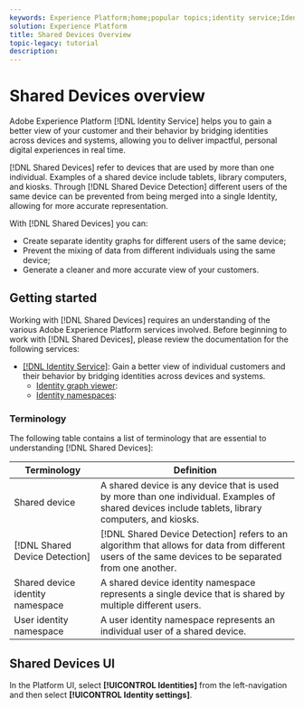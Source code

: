 ```yaml
---
keywords: Experience Platform;home;popular topics;identity service;Identity Service;shared devices;Shared Devices
solution: Experience Platform
title: Shared Devices Overview
topic-legacy: tutorial
description:
---
```

# Shared Devices overview

Adobe Experience Platform [!DNL Identity Service] helps you to gain a better view of your customer and their behavior by bridging identities across devices and systems, allowing you to deliver impactful, personal digital experiences in real time.

[!DNL Shared Devices] refer to devices that are used by more than one individual. Examples of a shared device include tablets, library computers, and kiosks. Through [!DNL Shared Device Detection] different users of the same device can be prevented from being merged into a single Identity, allowing for more accurate representation.

With [!DNL Shared Devices] you can:

* Create separate identity graphs for different users of the same device;
* Prevent the mixing of data from different individuals using the same device;
* Generate a cleaner and more accurate view of your customers.

## Getting started

Working with [!DNL Shared Devices] requires an understanding of the various Adobe Experience Platform services involved. Before beginning to work with [!DNL Shared Devices], please review the documentation for the following services:

* [[!DNL Identity Service]](../home.md): Gain a better view of individual customers and their behavior by bridging identities across devices and systems.
  * [Identity graph viewer](./identity-graph-viewer.md):
  * [Identity namespaces](../namespaces.md): 

### Terminology

The following table contains a list of terminology that are essential to understanding [!DNL Shared Devices]:

| Terminology | Definition |
| --- | --- |
| Shared device | A shared device is any device that is used by more than one individual. Examples of shared devices include tablets, library computers, and kiosks. |
| [!DNL Shared Device Detection] | [!DNL Shared Device Detection] refers to an algorithm that allows for data from different users of the same devices to be separated from one another. |
| Shared device identity namespace | A shared device identity namespace represents a single device that is shared by multiple different users.
| User identity namespace | A user identity namespace represents an individual user of a shared device. |

## Shared Devices UI

In the Platform UI, select **[!UICONTROL Identities]** from the left-navigation and then select **[!UICONTROL Identity settings]**. 
